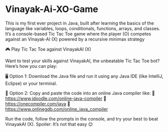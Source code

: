 # Vinayak-Ai-XO-Game
This is my first ever project in Java, built after learning the basics of the language like variables, loops, conditionals, functions, arrays, and classes. It’s a console-based Tic Tac Toe game where the player (O) competes against an Vinayak-AI (X) powered by a recursive minimax strategy

🎮 Play Tic Tac Toe against VinayakAI (X)

Want to test your skills against VinayakAI, the unbeatable Tic Tac Toe bot?
Here’s how you can play:

🖥️ Option 1:
Download the Java file and run it using any Java IDE (like IntelliJ, Eclipse) or your terminal.

📱 Option 2:
Copy and paste the code into an online Java compiler like:
🔗 https://www.jdoodle.com/online-java-compiler
🔗 https://onecompiler.com/java
🔗 https://www.onlinegdb.com/online_java_compiler

Run the code, follow the prompts in the console, and try your best to beat VinayakAI (X).
Spoiler: It’s not that easy 😉
